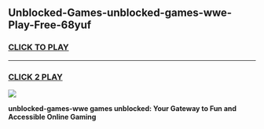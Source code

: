 
## Unblocked-Games-unblocked-games-wwe-Play-Free-68yuf
<h3>
<a href="https://premium76.site?title=unblocked-games-wwe&ref=18A">CLICK TO PLAY</a></h3>
<hr>

<h3>
<a href="https://premium76.site?title=unblocked-games-wwe&ref=18A">CLICK 2 PLAY</a>
  
</h3>

<a href="https://premium76.site?title=unblocked-games-wwe&ref=18A"><img src="https://clearcache.store/games.png"></a>


**unblocked-games-wwe games unblocked: Your Gateway to Fun and Accessible Online Gaming**
